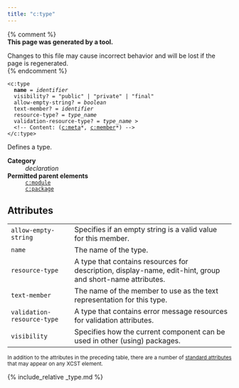 ```yaml
---
title: "c:type"
---
```


{% comment %}  
**This page was generated by a tool.**  

Changes to this file may cause incorrect behavior and will be lost if the page is
regenerated.  
{% endcomment %}

<div class="ref-element-syntax language-xml highlighter-rouge"><pre class="highlight"><code><span class="nt">&lt;c:type</span>
  <b>name</b> = <i title="Identifier.">identifier</i>
  <span>visibility</span>? = <span><span class="s">"public"</span> | <span class="s">"private"</span> | <span class="s">"final"</span></span>
  <span>allow-empty-string</span>? = <i title="One of the values &#34;yes&#34;, &#34;no&#34;, &#34;true&#34;, &#34;false&#34;, &#34;1&#34; or &#34;0&#34;.">boolean</i>
  <span>text-member</span>? = <i title="Identifier.">identifier</i>
  <span>resource-type</span>? = <i title="Type name.">type_name</i>
  <span>validation-resource-type</span>? = <i title="Type name.">type_name</i> &gt;
  &lt;!-- Content: (<span><a href="meta.html">c:meta</a>*</span>, <span><a href="member.html">c:member</a>*</span>) --&gt;
<span class="nt">&lt;/c:type&gt;</span></code></pre></div>
<p>Defines a type.</p>
<dl>
   <dt><b>Category</b></dt>
   <dd><i>declaration</i></dd>
   <dt><b>Permitted parent elements</b></dt>
   <dd><a href="module.html"><code>c:module</code></a></dd>
   <dd><a href="package.html"><code>c:package</code></a></dd>
</dl>
<h2 id="attributes">Attributes</h2>
<div class="table-responsive">
   <table class="ref-attribs">
      <tr>
         <td><code>allow-empty-string</code></td>
         <td>Specifies if an empty string is a valid value for this member.</td>
      </tr>
      <tr>
         <td><code>name</code></td>
         <td>The name of the type.</td>
      </tr>
      <tr>
         <td><code>resource-type</code></td>
         <td>A type that contains resources for description, display-name, edit-hint, group and
            short-name attributes.
         </td>
      </tr>
      <tr>
         <td><code>text-member</code></td>
         <td>The name of the member to use as the text representation for this type.</td>
      </tr>
      <tr>
         <td><code>validation-resource-type</code></td>
         <td>A type that contains error message resources for validation attributes.</td>
      </tr>
      <tr>
         <td><code>visibility</code></td>
         <td>Specifies how the current component can be used in other (using) packages.</td>
      </tr>
   </table>
</div>
<p><small>
      In addition to the attributes in the preceding table, there are a number of <a href="../docs/standard-attributes.html">standard attributes</a> that may appear on any XCST element.
      </small></p>

{% include_relative _type.md %}
